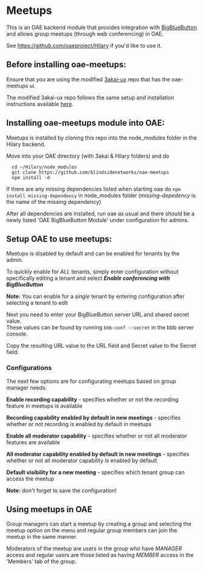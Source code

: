 # Meetups
This is an OAE backend module that provides integration with [BigBlueButton](http://bigbluebutton.org/)
and allows group meetups (through web conferencing) in OAE.

See https://github.com/oaeproject/Hilary if you'd like to use it.


## Before installing oae-meetups:
Ensure that you are using the modified [3akai-ux](https://github.com/blindsidenetworks/3akai-ux)
repo that has the oae-meetups ui.

The modified 3akai-ux repo follows the same setup and installation instructions
available [here](https://github.com/oaeproject/Hilary).



## Installing oae-meetups module into OAE:
Meetups is installed by cloning this repo into the node_modules folder in the Hilary backend.

Move into your OAE directory (with 3akai & Hilary folders) and do
```
  cd ~/Hilary/node_modules
  git clone https://github.com/blindsidenetworks/oae-meetups
  npm install -d
```

If there are any missing dependencies listed when starting oae do `npm install missing-dependency`
in node_modules folder (_missing-depedency_ is the name of the missing dependency)

After all dependencies are installed, run oae as usual and there should be a newly
listed 'OAE BigBlueButton Module' under configuration for admins.



## Setup OAE to use meetups:
Meetups is disabled by default and can be enabled for tenants by the admin.

To quickly enable for *ALL* tenants, simply enter configuration without specifically
editing a tenant and select **_Enable conferencing with BigBlueButton_**

**Note:** You can enable for a *single* tenant by entering configuration after selecting a
  tenant to edit

Next you need to enter your BigBlueButton server URL and shared secret value.  
These values can be found by running `bbb-conf --secret` in the bbb server console.

Copy the resulting URL value to the URL field and Secret value to the Secret field.

### Configurations
The next few options are for configurating meetups based on group manager needs:

**Enable recording capability** - specifies whether or not the recording feature in meetups is available

**Recording capability enabled by default in new meetings** - specifies whether or not recording is enabled by default in meetups

**Enable all moderator capability** - specifies whether or not all moderator features are available

**All moderator capability enabled by default in new meetings** - specifies whether or not all moderator capability is enabled by default

**Default visibility for a new meeting** - specifies which tenant group can access the meetup

**Note:** don't forget to save the configuration!



## Using meetups in OAE
Group managers can start a meetup by creating a group and selecting the meetup option on the menu and
regular group members can join the meetup in the same manner.

Moderators of the meetup are users in the group who have _MANAGER_ access and regular users
are those listed as having _MEMBER_ access in the 'Members' tab of the group.
